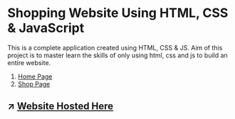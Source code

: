 # Shopping Website Using HTML, CSS & JavaScript

This is a complete application created using HTML, CSS & JS. 
Aim of this project is to master learn the skills of only using html, css and js to build an entire website.
1.  [Home Page](https://mrajay1.github.io/shopping-website-using-html-css-and-js/)
2.  [Shop Page](https://mrajay1.github.io/shopping-website-using-html-css-and-js/shop.html)



## :arrow_upper_right:	 [Website Hosted Here](https://mrajay1.github.io/shopping-website-using-html-css-and-js/)
